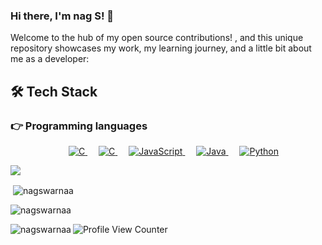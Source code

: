 ### Hi there, I'm nag S!  👋

Welcome to the hub of my open source contributions! , and this unique repository showcases my work, my learning journey, and a little bit about me as a developer:

<!-- - 🔭 I’m currently working on **[Your Current Project]**.
- 🌱 I’m currently learning **[Topic or Tool You're Learning]**.
- 👯 I’m looking to collaborate on **[Type of Projects You're Looking to Collaborate on]**.
- 🤔 I’m looking for help with **[What You Need Help With]**.
- 💬 Ask me about **[Topics You're Comfortable Answering About]**.
- 📫 How to reach me: **[Your Email or Another Way to Reach You]**.
- 😄 Pronouns: **[Your Pronouns]**.
- ⚡ Fun fact: **[A Fun Fact About You]**. -->

## 🛠️ Tech Stack

### 👉 Programming languages
<p align="center"> 
  &emsp; 
  <a href="https://www.cprogramming.com/" target="_blank"> 
    <img alt="C" src="https://img.shields.io/badge/C%20-%232370ED.svg?style=plastic&logo=c&logoColor=white">
  </a> 
  &emsp; 
  <a href="https://www.cprogramming.com/" target="_blank"> 
    <img alt="C" src="https://img.shields.io/badge/c%23-%23239120.svg?style=plastic&logo=c-sharp&logoColor=white">
  </a> 
  &emsp;
  <a href="https://developer.mozilla.org/en-US/docs/Web/JavaScript" target="_blank"> 
     <img alt="JavaScript" src="https://img.shields.io/badge/JavaScript%20-%23F7DF1E.svg?style=plastic&logo=javascript&logoColor=black">
   </a>
  &emsp;
  <a href="https://www.java.com" target="_blank"> 
    <img alt="Java" src="https://img.shields.io/badge/Java-%23007396.svg?style=plastic&logo=java&logoColor=white">
  </a>
  &emsp;
   <a href="https://www.python.org" target="_blank">
    <img alt="Python" src="https://img.shields.io/badge/Python%20-%2314354C.svg?style=plastic&logo=python&logoColor=white">
  </a>
</p>

![](https://leetcard.jacoblin.cool/nagarajuswarna5?theme=unicorn)
<p>&nbsp;<img align="center" src="https://github-readme-stats.vercel.app/api?username=nagswarnaa&theme=algolia&show_icons=true&locale=en" alt="nagswarnaa" /></p>

<p><img align="center" src="https://github-readme-streak-stats.herokuapp.com/?user=nagswarnaa&theme=algolia" alt="nagswarnaa" /></p>

<p><img align="left" src="https://github-readme-stats.vercel.app/api/top-langs?username=nagswarnaa&theme=algolia&show_icons=true&locale=en&layout=compact" alt="nagswarnaa" /></p>

![Profile View Counter](https://komarev.com/ghpvc/?username=nagswarnaa&color=brightgreen)
